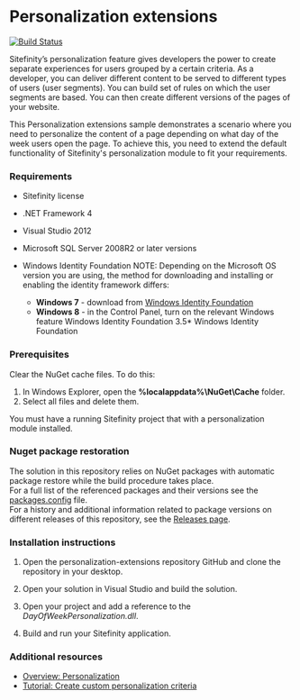 Personalization extensions
==========================

[![Build Status](http://sdk-jenkins-ci.cloudapp.net/buildStatus/icon?job=Telerik.Sitefinity.Samples.PersonalizationExtensions.CI)](http://sdk-jenkins-ci.cloudapp.net/job/Telerik.Sitefinity.Samples.PersonalizationExtensions.CI/)

Sitefinity’s personalization feature gives developers the power to create separate experiences for users grouped by a certain criteria. As a developer, you can deliver different content to be served to different types of users (user segments). You can build set of rules on which the user segments are based. You can then create different versions of the pages of your website. 

This Personalization extensions sample demonstrates a scenario where you need to personalize the content of a page depending on what day of the week users open the page. To achieve this, you need to extend the default functionality of Sitefinity's personalization module to fit your requirements.



### Requirements

* Sitefinity license
* .NET Framework 4
* Visual Studio 2012
* Microsoft SQL Server 2008R2 or later versions
* Windows Identity Foundation
   NOTE: Depending on the Microsoft OS version you are using, the method for downloading and installing or enabling the identity framework differs:

  * **Windows 7** - download from [Windows Identity Foundation](http://www.microsoft.com/en-us/download/details.aspx?id=17331)
  * **Windows 8** - in the Control Panel, turn on the relevant Windows feature Windows Identity Foundation 3.5* Windows Identity Foundation

### Prerequisites

Clear the NuGet cache files. To do this:

1. In Windows Explorer, open the **%localappdata%\NuGet\Cache** folder.
2. Select all files and delete them.


You must have a running Sitefinity project that with a personalization module installed. 

### Nuget package restoration
The solution in this repository relies on NuGet packages with automatic package restore while the build procedure takes place.   
For a full list of the referenced packages and their versions see the [packages.config](https://github.com/Sitefinity-SDK/personalization-extensions/blob/master/DayOfWeekPersonalization/packages.config) file.    
For a history and additional information related to package versions on different releases of this repository, see the [Releases page](https://github.com/Sitefinity-SDK/personalization-extensions/releases).    


### Installation instructions

1. Open the personalization-extensions repository GitHub and clone the repository in your desktop.

2. Open your solution in Visual Studio and build the solution.

3. Open your project and add a reference to the *DayOfWeekPersonalization.dll*.

4. Build and run your Sitefinity application.


### Additional resources

- [Overview: Personalization](http://docs.sitefinity.com/overview-personalization)
- [Tutorial: Create custom personalization criteria](http://docs.sitefinity.com/tutorial-create-custom-personalization-criteria)

